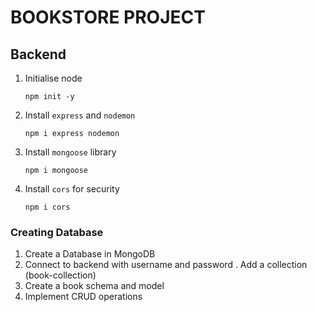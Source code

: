 # BOOKSTORE PROJECT

## Backend 

1. Initialise node 
    
    `npm init -y`

2. Install `express` and `nodemon`

    `npm i express nodemon`

3. Install `mongoose` library

    `npm i mongoose`

4. Install `cors` for security 

    `npm i cors`

### Creating Database

1. Create a Database in MongoDB 
2. Connect to backend with username and password . Add a collection (book-collection)
3. Create a book schema and model 
4. Implement CRUD operations

<!-- 

Run the server using nodemon:

    `npm run dev`

Keep the upgraded & updated node  

Kill the port and restart: 

    `lsof -ti :5555 | xargs kill`

 CORS - WEB SECURITY - To stop unauthorized browsers from accessing the domains
 -->